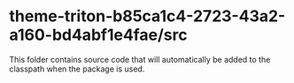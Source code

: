 # theme-triton-b85ca1c4-2723-43a2-a160-bd4abf1e4fae/src

This folder contains source code that will automatically be added to the classpath when
the package is used.
